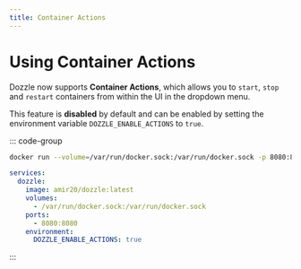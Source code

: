 ```yaml
---
title: Container Actions
---
```


# Using Container Actions

Dozzle now supports **Container Actions**, which allows you to `start`, `stop` and `restart` containers from within the UI in the dropdown menu.

This feature is **disabled** by default and can be enabled by setting the environment variable `DOZZLE_ENABLE_ACTIONS` to `true`.

::: code-group

```sh
docker run --volume=/var/run/docker.sock:/var/run/docker.sock -p 8080:8080 amir20/dozzle --enable-actions
```

```yaml [docker-compose.yml]
services:
  dozzle:
    image: amir20/dozzle:latest
    volumes:
      - /var/run/docker.sock:/var/run/docker.sock
    ports:
      - 8080:8080
    environment:
      DOZZLE_ENABLE_ACTIONS: true
```

:::
